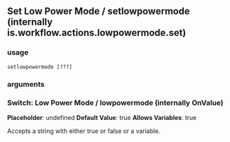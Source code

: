 
## Set Low Power Mode / setlowpowermode (internally is.workflow.actions.lowpowermode.set)

### usage
`setlowpowermode [???]`

### arguments
### Switch: Low Power Mode / lowpowermode (internally OnValue)
**Placeholder**: undefined
**Default Value**: true
**Allows Variables**: true


Accepts a string with either true or false
or a variable.
